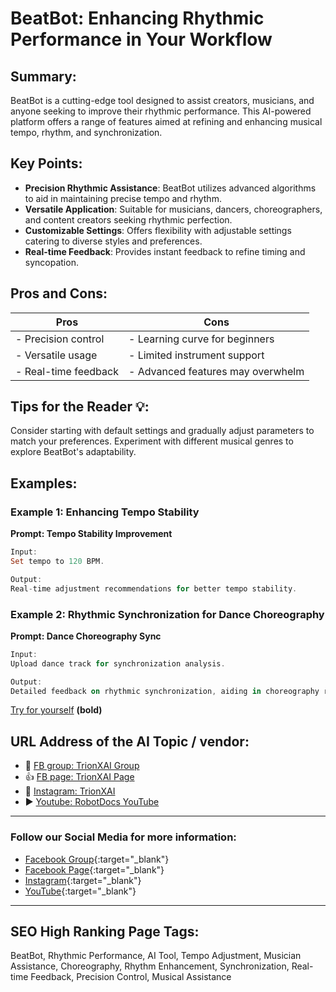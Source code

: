 
# BeatBot: Enhancing Rhythmic Performance in Your Workflow

## Summary:

BeatBot is a cutting-edge tool designed to assist creators, musicians, and anyone seeking to improve their rhythmic performance. This AI-powered platform offers a range of features aimed at refining and enhancing musical tempo, rhythm, and synchronization.

## Key Points:

- **Precision Rhythmic Assistance**: BeatBot utilizes advanced algorithms to aid in maintaining precise tempo and rhythm.
- **Versatile Application**: Suitable for musicians, dancers, choreographers, and content creators seeking rhythmic perfection.
- **Customizable Settings**: Offers flexibility with adjustable settings catering to diverse styles and preferences.
- **Real-time Feedback**: Provides instant feedback to refine timing and syncopation.

## Pros and Cons:

| Pros                 | Cons                          |
|----------------------|-------------------------------|
| - Precision control  | - Learning curve for beginners |
| - Versatile usage    | - Limited instrument support   |
| - Real-time feedback | - Advanced features may overwhelm |

## Tips for the Reader 💡:
Consider starting with default settings and gradually adjust parameters to match your preferences. Experiment with different musical genres to explore BeatBot's adaptability.

## Examples:

### Example 1: Enhancing Tempo Stability
**Prompt: Tempo Stability Improvement**

```dart
Input:
Set tempo to 120 BPM.

Output:
Real-time adjustment recommendations for better tempo stability.
```

### Example 2: Rhythmic Synchronization for Dance Choreography
**Prompt: Dance Choreography Sync**

```dart
Input:
Upload dance track for synchronization analysis.

Output:
Detailed feedback on rhythmic synchronization, aiding in choreography refinement.
```

[Try for yourself](https://www.futuretools.io/tools/beatbot) **(bold)**

## URL Address of the AI Topic / vendor:

- 📘 <a href="https://www.facebook.com/groups/trionxai" target="_blank">FB group: TrionXAI Group</a>
- 👍 <a href="https://www.facebook.com/ai.trionxai" target="_blank">FB page: TrionXAI Page</a>
- 📸 <a href="https://www.instagram.com/trionxai/" target="_blank">Instagram: TrionXAI</a>
- ▶️ <a href="https://www.youtube.com/@robotdocs/" target="_blank">Youtube: RobotDocs YouTube</a>

<hr>

### Follow our Social Media for more information:

- [Facebook Group](https://www.facebook.com/groups/trionxai){:target="_blank"}
- [Facebook Page](https://www.facebook.com/ai.trionxai){:target="_blank"}
- [Instagram](https://www.instagram.com/trionxai/){:target="_blank"}
- [YouTube](https://www.youtube.com/@robotdocs/){:target="_blank"}

<hr>

## SEO High Ranking Page Tags:
BeatBot, Rhythmic Performance, AI Tool, Tempo Adjustment, Musician Assistance, Choreography, Rhythm Enhancement, Synchronization, Real-time Feedback, Precision Control, Musical Assistance
